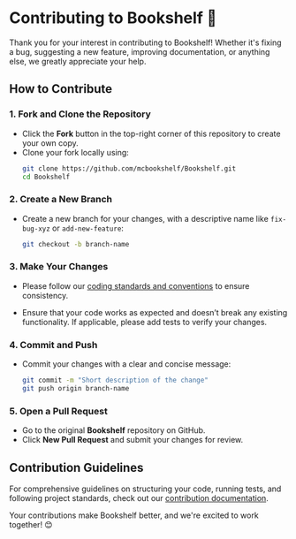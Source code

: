 # Contributing to Bookshelf 🎉

Thank you for your interest in contributing to Bookshelf! Whether it's fixing a bug, suggesting a new feature, improving documentation, or anything else, we greatly appreciate your help.

## How to Contribute

### 1. Fork and Clone the Repository

- Click the **Fork** button in the top-right corner of this repository to create your own copy.
- Clone your fork locally using:
  ```bash
  git clone https://github.com/mcbookshelf/Bookshelf.git
  cd Bookshelf
  ```
### 2. Create a New Branch
- Create a new branch for your changes, with a descriptive name like `fix-bug-xyz` or `add-new-feature`:
  ```bash
  git checkout -b branch-name
  ```

### 3. Make Your Changes
- Please follow our [coding standards and conventions](https://docs.mcbookshelf.dev/en/latest/contribute/index.html) to ensure consistency.

- Ensure that your code works as expected and doesn’t break any existing functionality. If applicable, please add tests to verify your changes.

### 4. Commit and Push
- Commit your changes with a clear and concise message:
  ```bash
  git commit -m "Short description of the change"
  git push origin branch-name
  ```

### 5. Open a Pull Request
- Go to the original **Bookshelf** repository on GitHub.
- Click **New Pull Request** and submit your changes for review.

## Contribution Guidelines

For comprehensive guidelines on structuring your code, running tests, and following project standards, check out our [contribution documentation](https://docs.mcbookshelf.dev/en/latest/contribute/index.html).

Your contributions make Bookshelf better, and we're excited to work together! 😊
